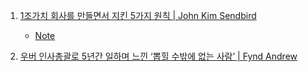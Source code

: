 1. [1조가치 회사를 만들면서 지킨 5가지 원칙 | John Kim Sendbird](https://youtu.be/aOGMymXPgrk)
    - [Note](./Note/5가지_원칙_John_Kim_Sendbird.md)

2. [우버 인사총괄로 5년간 일하며 느낀 ‘뽑힐 수밖에 없는 사람’ | Fynd Andrew](https://youtu.be/M-ZREjfmqe8)